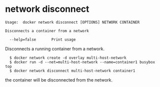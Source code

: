 <!--[metadata]>
+++
title = "network disconnect"
description = "The network disconnect command description and usage"
keywords = ["network, disconnect"]
[menu.engine]
parent = "smn_cli"
+++
<![end-metadata]-->

# network disconnect

    Usage:  docker network disconnect [OPTIONS] NETWORK CONTAINER

    Disconnects a container from a network

      --help=false       Print usage

Disconnects a running container from a  network.

```
  $ docker network create -d overlay multi-host-network
  $ docker run -d --net=multi-host-network --name=container1 busybox top
  $ docker network disconnect multi-host-network container1
```

the container will be disconnected from the network.
